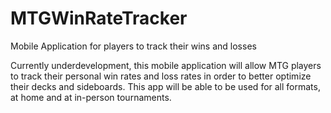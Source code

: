 # MTGWinRateTracker
Mobile Application for players to track their wins and losses

Currently underdevelopment, this mobile application will allow MTG players to track their personal win rates and loss rates in order to better optimize their decks and sideboards. This app will be able to be used for all formats, at home and at in-person tournaments. 

